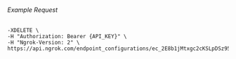 
###### Example Request
```curl \
-XDELETE \
-H "Authorization: Bearer {API_KEY}" \
-H "Ngrok-Version: 2" \
https://api.ngrok.com/endpoint_configurations/ec_2E8b1jMtxgc2cKSLpDSz95Sa6Aq
